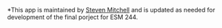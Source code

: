 *This app is maintained by [Steven Mitchell](https://github.com/stevesieweasel.io) and is updated as needed for development of the final porject for ESM 244. 
